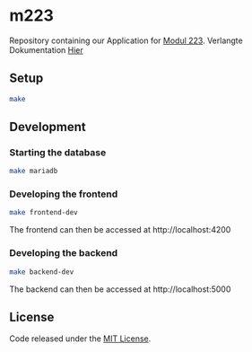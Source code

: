 # m223

Repository containing our Application for [Modul 223](https://www.modulbaukasten.ch/module/223/3/de-DE?title=Multi-User-Applikationen-objektorientiert-realisieren).
Verlangte Dokumentation [Hier](tasks.md)

## Setup

```bash
make
```

## Development

### Starting the database

```bash
make mariadb
```

### Developing the frontend

```bash
make frontend-dev
```

The frontend can then be accessed at http://localhost:4200

### Developing the backend

```bash
make backend-dev
```

The backend can then be accessed at http://localhost:5000

## License

Code released under the [MIT License](LICENSE).
